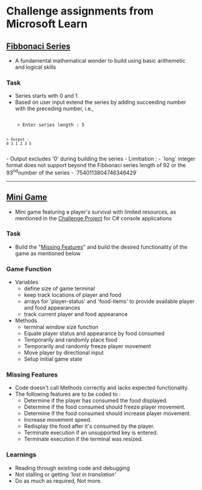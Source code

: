 # Challenge assignments from Microsoft Learn

## [Fibbonaci Series](/fibbonaciNumbers/Program.cs)
- A fundamental mathematical wonder to build using basic arithemetic and logical skills

### Task
- Series starts with 0 and 1
- Based on user input extend the series by adding succeeding number with the preceding number, i.e.,
<code>
    > Enter series length : 5
    
    > Output :
    0 1 1 2 3 5
</code>
- Output excludes '0' during building the series
- Limitiation :
    - `long` integer format does not support beyond the Fibbonaci series length of 92 or the 93<sup>nd</sup>number of the series - `7540113804746346429`

<hr>

## [Mini Game](/miniGame/)
- Mini game featuring a player's survival with limited resources, as mentioned in the [Challenge Project](https://learn.microsoft.com/en-gb/training/modules/challenge-project-create-mini-game/) for C# console applications

### Task
- Build the "[Missing Features](#missing-features)" and build the desired functionality of the game as mentioned below

### Game Function
- Variables
    - define size of game terminal
    - keep track locations of player and food
    - arrays for 'player-status' and 'food-items' to provide available player and food appearances
    - track current player and food appearance
- Methods
    - terminal window size function
    - Equate player status and appearance by food consumed
    - Temporarily and randomly place food
    - Temporarily and randomly freeze player movement
    - Move player by directional input
    - Setup initial game state

### Missing Features
- Code doesn't call Methods correctly and lacks expected functionality.
- The following features are to be coded to :
    - Determine if the player has consumed the food displayed.
    - Determine if the food consumed should freeze player movement.
    - Determine if the food consumed should increase player movement.
    - Increase movement speed.
    - Redisplay the food after it's consumed by the player.
    - Terminate execution if an unsupported key is entered.
    - Terminate execution if the terminal was resized.

### Learnings
- Reading through existing code and debugging
- Not stalling or getting *'lost in translation'*
- Do as much as required, Not more.